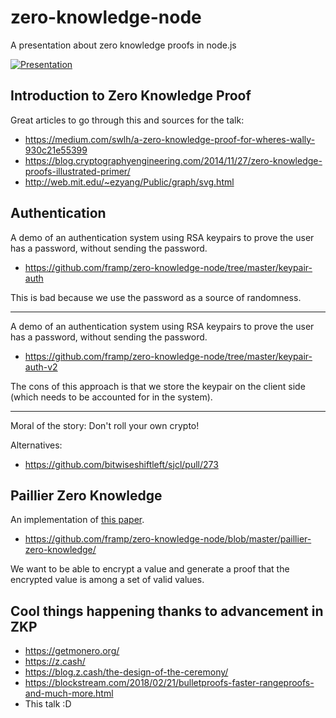 # zero-knowledge-node
A presentation about zero knowledge proofs in node.js 

[![Presentation](https://img.youtube.com/vi/cMoD0wIxIpQ/0.jpg)](https://www.youtube.com/watch?v=cMoD0wIxIpQ)

## Introduction to Zero Knowledge Proof

Great articles to go through this and sources for the talk:
 - https://medium.com/swlh/a-zero-knowledge-proof-for-wheres-wally-930c21e55399
 - https://blog.cryptographyengineering.com/2014/11/27/zero-knowledge-proofs-illustrated-primer/
 - http://web.mit.edu/~ezyang/Public/graph/svg.html
 
 ## Authentication
 
 A demo of an authentication system using RSA keypairs to prove the user has a password, without sending the password.
  - https://github.com/framp/zero-knowledge-node/tree/master/keypair-auth

 This is bad because we use the password as a source of randomness.
 
 ------ 
 
 A demo of an authentication system using RSA keypairs to prove the user has a password, without sending the password.
   - https://github.com/framp/zero-knowledge-node/tree/master/keypair-auth-v2

 The cons of this approach is that we store the keypair on the client side (which needs to be accounted for in the system).
 
 ------
 
 Moral of the story: Don't roll your own crypto!
 
 Alternatives:
 - https://github.com/bitwiseshiftleft/sjcl/pull/273

## Paillier Zero Knowledge

An implementation of [this paper](https://paillier.daylightingsociety.org/Paillier_Zero_Knowledge_Proof.pdf).
 - https://github.com/framp/zero-knowledge-node/blob/master/paillier-zero-knowledge/

We want to be able to encrypt a value and generate a proof that the encrypted value is among a set of valid values.

## Cool things happening thanks to advancement in ZKP

- https://getmonero.org/
- https://z.cash/
- https://blog.z.cash/the-design-of-the-ceremony/
- https://blockstream.com/2018/02/21/bulletproofs-faster-rangeproofs-and-much-more.html
- This talk :D
